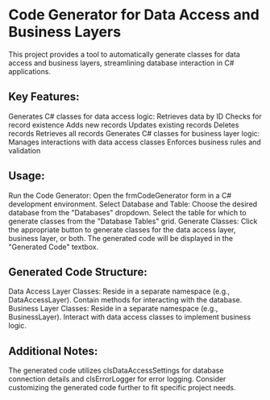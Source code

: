 # Code Generator for Data Access and Business Layers

This project provides a tool to automatically generate classes for data access and business layers, streamlining database interaction in C# applications.

## Key Features:

Generates C# classes for data access logic:
Retrieves data by ID
Checks for record existence
Adds new records
Updates existing records
Deletes records
Retrieves all records
Generates C# classes for business layer logic:
Manages interactions with data access classes
Enforces business rules and validation

## Usage:

Run the Code Generator:
Open the frmCodeGenerator form in a C# development environment.
Select Database and Table:
Choose the desired database from the "Databases" dropdown.
Select the table for which to generate classes from the "Database Tables" grid.
Generate Classes:
Click the appropriate button to generate classes for the data access layer, business layer, or both.
The generated code will be displayed in the "Generated Code" textbox.
## Generated Code Structure:

Data Access Layer Classes:
Reside in a separate namespace (e.g., DataAccessLayer).
Contain methods for interacting with the database.
Business Layer Classes:
Reside in a separate namespace (e.g., BusinessLayer).
Interact with data access classes to implement business logic.
## Additional Notes:

The generated code utilizes clsDataAccessSettings for database connection details and clsErrorLogger for error logging.
Consider customizing the generated code further to fit specific project needs.